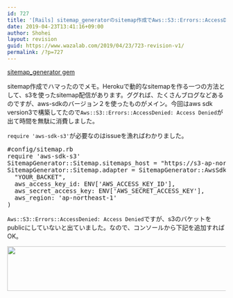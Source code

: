 ```yaml
---
id: 727
title: '[Rails] sitemap_generatorのsitemap作成でAws::S3::Errors::AccessDenied: Access Denied'
date: 2019-04-23T13:41:16+09:00
author: Shohei
layout: revision
guid: https://www.wazalab.com/2019/04/23/723-revision-v1/
permalink: /?p=727
---
```

[sitemap_generator gem](https://github.com/kjvarga/sitemap_generator)

sitemap作成でハマったのでメモ。Herokuで動的なsitemapを作る一つの方法として、s3を使ったsitemap配信があります。ググれば、たくさんブログなどあるのですが、aws-sdkのバージョン２を使ったものがメイン。今回はaws sdk version3で構築してたので`Aws::S3::Errors::AccessDenied: Access Denied`が出て時間を無駄に消費しました。

`require 'aws-sdk-s3'`が必要なのはissueを漁ればわかりました。
 
<pre class="lang:ruby decode:true " >#config/sitemap.rb
require 'aws-sdk-s3'
SitemapGenerator::Sitemap.sitemaps_host = "https://s3-ap-northeast-1.amazonaws.com/YOUR_BACKET/"
SitemapGenerator::Sitemap.adapter = SitemapGenerator::AwsSdkAdapter.new(
  "YOUR_BACKET",
  aws_access_key_id: ENV['AWS_ACCESS_KEY_ID'],
  aws_secret_access_key: ENV['AWS_SECRET_ACCESS_KEY'],
  aws_region: 'ap-northeast-1' 
)</pre> 


`Aws::S3::Errors::AccessDenied: Access Denied`ですが、s3のバケットをpublicにしていないと出ていました。なので、コンソールから下記を追加すればOK。

<img src="https://www.wazalab.com/wp-content/uploads/2019/04/1d4b8762-f315-4823-bade-43cd69412b2a-1024x103.png" alt="" width="1024" height="103" class="alignnone size-large wp-image-725" />

